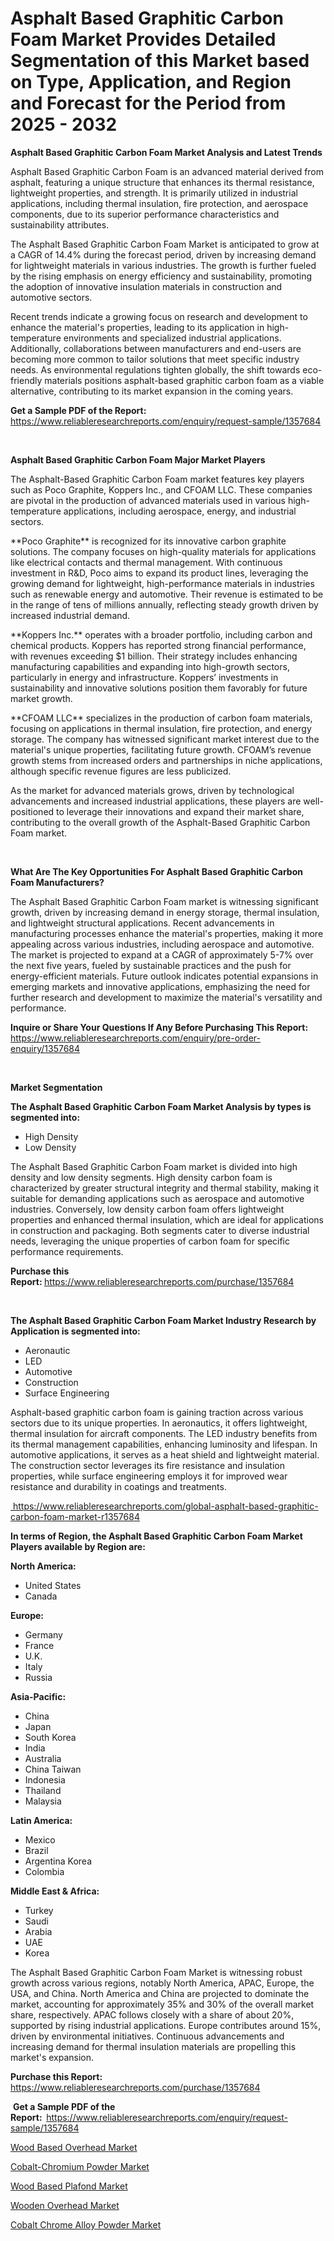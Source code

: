 <p><h1>Asphalt Based Graphitic Carbon Foam Market Provides Detailed Segmentation of this Market based on Type, Application, and Region and Forecast for the Period from 2025 - 2032</h1></p><p><strong>Asphalt Based Graphitic Carbon Foam Market Analysis and Latest Trends</strong></p>
<p><p>Asphalt Based Graphitic Carbon Foam is an advanced material derived from asphalt, featuring a unique structure that enhances its thermal resistance, lightweight properties, and strength. It is primarily utilized in industrial applications, including thermal insulation, fire protection, and aerospace components, due to its superior performance characteristics and sustainability attributes.</p><p>The Asphalt Based Graphitic Carbon Foam Market is anticipated to grow at a CAGR of 14.4% during the forecast period, driven by increasing demand for lightweight materials in various industries. The growth is further fueled by the rising emphasis on energy efficiency and sustainability, promoting the adoption of innovative insulation materials in construction and automotive sectors. </p><p>Recent trends indicate a growing focus on research and development to enhance the material's properties, leading to its application in high-temperature environments and specialized industrial applications. Additionally, collaborations between manufacturers and end-users are becoming more common to tailor solutions that meet specific industry needs. As environmental regulations tighten globally, the shift towards eco-friendly materials positions asphalt-based graphitic carbon foam as a viable alternative, contributing to its market expansion in the coming years.</p></p>
<p><strong>Get a Sample PDF of the Report:&nbsp;</strong> <a href="https://www.reliableresearchreports.com/enquiry/request-sample/1357684?utm_campaign=31&utm_medium=2&utm_source=Github&utm_content=ia&utm_term=02042025&utm_id=asphalt-based-graphitic-carbon-foam">https://www.reliableresearchreports.com/enquiry/request-sample/1357684</a></p>
<p>&nbsp;</p>
<p><strong>Asphalt Based Graphitic Carbon Foam Major Market Players</strong></p>
<p><p>The Asphalt-Based Graphitic Carbon Foam market features key players such as Poco Graphite, Koppers Inc., and CFOAM LLC. These companies are pivotal in the production of advanced materials used in various high-temperature applications, including aerospace, energy, and industrial sectors.</p><p>**Poco Graphite** is recognized for its innovative carbon graphite solutions. The company focuses on high-quality materials for applications like electrical contacts and thermal management. With continuous investment in R&D, Poco aims to expand its product lines, leveraging the growing demand for lightweight, high-performance materials in industries such as renewable energy and automotive. Their revenue is estimated to be in the range of tens of millions annually, reflecting steady growth driven by increased industrial demand.</p><p>**Koppers Inc.** operates with a broader portfolio, including carbon and chemical products. Koppers has reported strong financial performance, with revenues exceeding $1 billion. Their strategy includes enhancing manufacturing capabilities and expanding into high-growth sectors, particularly in energy and infrastructure. Koppers’ investments in sustainability and innovative solutions position them favorably for future market growth.</p><p>**CFOAM LLC** specializes in the production of carbon foam materials, focusing on applications in thermal insulation, fire protection, and energy storage. The company has witnessed significant market interest due to the material's unique properties, facilitating future growth. CFOAM’s revenue growth stems from increased orders and partnerships in niche applications, although specific revenue figures are less publicized.</p><p>As the market for advanced materials grows, driven by technological advancements and increased industrial applications, these players are well-positioned to leverage their innovations and expand their market share, contributing to the overall growth of the Asphalt-Based Graphitic Carbon Foam market.</p></p>
<p>&nbsp;</p>
<p><strong>What Are The Key Opportunities For Asphalt Based Graphitic Carbon Foam Manufacturers?</strong></p>
<p><p>The Asphalt Based Graphitic Carbon Foam market is witnessing significant growth, driven by increasing demand in energy storage, thermal insulation, and lightweight structural applications. Recent advancements in manufacturing processes enhance the material's properties, making it more appealing across various industries, including aerospace and automotive. The market is projected to expand at a CAGR of approximately 5-7% over the next five years, fueled by sustainable practices and the push for energy-efficient materials. Future outlook indicates potential expansions in emerging markets and innovative applications, emphasizing the need for further research and development to maximize the material's versatility and performance.</p></p>
<p><strong>Inquire or Share Your Questions If Any Before Purchasing This Report:</strong> <a href="https://www.reliableresearchreports.com/enquiry/pre-order-enquiry/1357684?utm_campaign=31&utm_medium=2&utm_source=Github&utm_content=ia&utm_term=02042025&utm_id=asphalt-based-graphitic-carbon-foam">https://www.reliableresearchreports.com/enquiry/pre-order-enquiry/1357684</a></p>
<p>&nbsp;</p>
<p><strong>Market Segmentation</strong></p>
<p><strong>The Asphalt Based Graphitic Carbon Foam Market Analysis by types is segmented into:</strong></p>
<p><ul><li>High Density</li><li>Low Density</li></ul></p>
<p><p>The Asphalt Based Graphitic Carbon Foam market is divided into high density and low density segments. High density carbon foam is characterized by greater structural integrity and thermal stability, making it suitable for demanding applications such as aerospace and automotive industries. Conversely, low density carbon foam offers lightweight properties and enhanced thermal insulation, which are ideal for applications in construction and packaging. Both segments cater to diverse industrial needs, leveraging the unique properties of carbon foam for specific performance requirements.</p></p>
<p><strong>Purchase this Report:&nbsp;</strong><a href="https://www.reliableresearchreports.com/purchase/1357684?utm_campaign=31&utm_medium=2&utm_source=Github&utm_content=ia&utm_term=02042025&utm_id=asphalt-based-graphitic-carbon-foam">https://www.reliableresearchreports.com/purchase/1357684</a></p>
<p>&nbsp;</p>
<p><strong>The Asphalt Based Graphitic Carbon Foam Market Industry Research by Application is segmented into:</strong></p>
<p><ul><li>Aeronautic</li><li>LED</li><li>Automotive</li><li>Construction</li><li>Surface Engineering</li></ul></p>
<p><p>Asphalt-based graphitic carbon foam is gaining traction across various sectors due to its unique properties. In aeronautics, it offers lightweight, thermal insulation for aircraft components. The LED industry benefits from its thermal management capabilities, enhancing luminosity and lifespan. In automotive applications, it serves as a heat shield and lightweight material. The construction sector leverages its fire resistance and insulation properties, while surface engineering employs it for improved wear resistance and durability in coatings and treatments.</p></p>
<p><a href="https://www.reliableresearchreports.com/global-asphalt-based-graphitic-carbon-foam-market-r1357684?utm_campaign=31&utm_medium=2&utm_source=Github&utm_content=ia&utm_term=02042025&utm_id=asphalt-based-graphitic-carbon-foam">&nbsp;https://www.reliableresearchreports.com/global-asphalt-based-graphitic-carbon-foam-market-r1357684</a></p>
<p><strong>In terms of Region, the Asphalt Based Graphitic Carbon Foam Market Players available by Region are:</strong></p>
<p>
    <p> <strong> North America: </strong>
        <ul>
            <li>United States</li>
            <li>Canada</li>
        </ul>
        </p> 
    <p> <strong> Europe: </strong>
        <ul>
            <li>Germany</li>
            <li>France</li>
            <li>U.K.</li>
            <li>Italy</li>
            <li>Russia</li>
        </ul>
        </p> 
    <p> <strong> Asia-Pacific: </strong>
        <ul>
            <li>China</li>
            <li>Japan</li>
            <li>South Korea</li>
            <li>India</li>
            <li>Australia</li>
            <li>China Taiwan</li>
            <li>Indonesia</li>
            <li>Thailand</li>
            <li>Malaysia</li>
        </ul>
        </p> 
    <p> <strong> Latin America: </strong>
        <ul>
            <li>Mexico</li>
            <li>Brazil</li>
            <li>Argentina Korea</li>
            <li>Colombia</li>
        </ul>
        </p> 
    <p> <strong> Middle East & Africa: </strong>
        <ul>
            <li>Turkey</li>
            <li>Saudi</li>
            <li>Arabia</li>
            <li>UAE</li>
            <li>Korea</li>
        </ul>
    </p>
    </p>
<p><p>The Asphalt Based Graphitic Carbon Foam Market is witnessing robust growth across various regions, notably North America, APAC, Europe, the USA, and China. North America and China are projected to dominate the market, accounting for approximately 35% and 30% of the overall market share, respectively. APAC follows closely with a share of about 20%, supported by rising industrial applications. Europe contributes around 15%, driven by environmental initiatives. Continuous advancements and increasing demand for thermal insulation materials are propelling this market's expansion.</p></p>
<p><strong>Purchase this Report: </strong><a href="https://www.reliableresearchreports.com/purchase/1357684?utm_campaign=31&utm_medium=2&utm_source=Github&utm_content=ia&utm_term=02042025&utm_id=asphalt-based-graphitic-carbon-foam">https://www.reliableresearchreports.com/purchase/1357684</a></p>
<p>&nbsp;<strong>Get a Sample PDF of the Report:&nbsp;&nbsp;</strong><a href="https://www.reliableresearchreports.com/enquiry/request-sample/1357684?utm_campaign=31&utm_medium=2&utm_source=Github&utm_content=ia&utm_term=02042025&utm_id=asphalt-based-graphitic-carbon-foam">https://www.reliableresearchreports.com/enquiry/request-sample/1357684</a></p>
<p><strong></strong></p>
<p><p><a href="https://github.com/abuegalawixo/Market-Research-Report-List-1/blob/main/wood-based-overhead-market.md?utm_campaign=31&utm_medium=2&utm_source=Github&utm_content=ia&utm_term=02042025&utm_id=asphalt-based-graphitic-carbon-foam">Wood Based Overhead Market</a></p><p><a href="https://github.com/kavechoxo/Market-Research-Report-List-1/blob/main/cobalt-chromium-powder-market.md?utm_campaign=31&utm_medium=2&utm_source=Github&utm_content=ia&utm_term=02042025&utm_id=asphalt-based-graphitic-carbon-foam">Cobalt-Chromium Powder Market</a></p><p><a href="https://github.com/boonegoicks7/Market-Research-Report-List-1/blob/main/wood-based-plafond-market.md?utm_campaign=31&utm_medium=2&utm_source=Github&utm_content=ia&utm_term=02042025&utm_id=asphalt-based-graphitic-carbon-foam">Wood Based Plafond Market</a></p><p><a href="https://github.com/cernkomlkawi/Market-Research-Report-List-1/blob/main/wooden-overhead-market.md?utm_campaign=31&utm_medium=2&utm_source=Github&utm_content=ia&utm_term=02042025&utm_id=asphalt-based-graphitic-carbon-foam">Wooden Overhead Market</a></p><p><a href="https://github.com/gavalegeyndt26/Market-Research-Report-List-1/blob/main/cobalt-chrome-alloy-powder-market.md?utm_campaign=31&utm_medium=2&utm_source=Github&utm_content=ia&utm_term=02042025&utm_id=asphalt-based-graphitic-carbon-foam">Cobalt Chrome Alloy Powder Market</a></p></p>